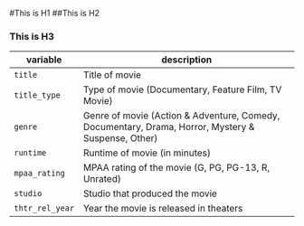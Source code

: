 #This is H1
##This is H2
### This is H3

variable         | description
---------------- | ------------------------------------------------------------------
`title`	|	Title of movie
`title_type`	|	Type of movie (Documentary, Feature Film, TV Movie)
`genre`	|	Genre of movie (Action & Adventure, Comedy, Documentary, Drama, Horror, Mystery & Suspense, Other)
`runtime`	|	Runtime of movie (in minutes)
`mpaa_rating`	|	MPAA rating of the movie (G, PG, PG-13, R, Unrated)
`studio`	|	Studio that produced the movie
`thtr_rel_year`	|	Year the movie is released in theaters